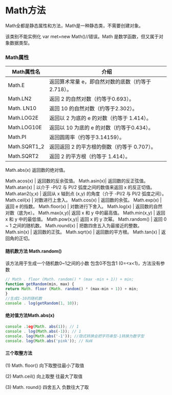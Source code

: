 # Math方法

Math全都是静态属性和方法，Math是一种静态类，不需要创建对象。

该类别不能实例化  var met=new Math()//错误。Math 是数学函数，但又属于对象数据类型。

### Math属性

| Math属性名   | 介绍                                              |
| ------------ | ------------------------------------------------- |
| Math.E       | 返回算术常量 e，即自然对数的底数（约等于2.718）。 |
| Math.LN2     | 返回 2 的自然对数（约等于0.693）。                |
| Math. LN10   | 返回 10 的自然对数（约等于2.302）。               |
| Math.LOG2E   | 返回以 2 为底的 e 的对数（约等于 1.414）。        |
| Math.LOG10E  | 返回以 10 为底的 e 的对数（约等于0.434）。        |
| Math.PI      | 返回圆周率（约等于3.14159）。                     |
| Math.SQRT1_2 | 返回返回 2 的平方根的倒数（约等于 0.707）。       |
| Math.SQRT2   | 返回 2 的平方根（约等于 1.414）。                 |

Math.abs(x)  返回数的绝对值。

Math.acos(x)	| 返回数的反余弦值。
Math.asin(x)| 	返回数的反正弦值。
Math.atan(x)	| 以介于 -PI/2 与 PI/2 弧度之间的数值来返回 x 的反正切值。
Math.atan2(y,x)	| 返回从 x 轴到点 (x,y) 的角度（介于 -PI/2 与 PI/2 弧度之间）。
Math.ceil(x)	| 对数进行上舍入。
Math.cos(x)	| 返回数的余弦。
Math.exp(x)	| 返回 e 的指数。
Math.floor(x)	| 对数进行下舍入。
Math.log(x)	| 返回数的自然对数（底为e）。
Math.max(x,y)| 	返回 x 和 y 中的最高值。
 Math.min(x,y)	| 返回 x 和 y 中的最低值。
Math.pow(x,y)| 	返回 x 的 y 次幂。
Math.random()	| 返回 0 ~ 1 之间的随机数。
Math.round(x)	| 把数四舍五入为最接近的整数。
Math.sin(x)	| 返回数的正弦。
Math.sqrt(x)	| 返回数的平方根。
Math.tan(x)	| 返回角的正切。

#### 随机数方法 Math.random()

该方法用于生成一个随机数0~1之间的小数  包含0不包含1  (0=<x<1)，方法没有参数

```js
// Math . floor (Math. random() * (max -min + 1)) + min;
function getRandom(min, max) {
return Math. floor (Math. random() * (max-min + 1)) + min;
}
//生成1-10的随机数
console . log(getRandom(1, 10));
```

#### 绝对值方法Math.abs(x)

```js
console .1og(Math. abs(1)); // 1
console . log(Math.abs(-1)); // 1 
console. log(Math.abs('-1')); //隐式转换会把字符串型-1转换为数字型
console. log(Math.abs('pink')); // NaN 
```

####  三个取整方法

(1) Math. floor()  向下取整往最小了取值

(2) Math.ceil() 向上取整 往最大了取值

(3) Math. round() 四舍五入 负数往大了取